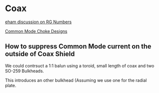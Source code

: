 # Coax

[eham discussion on RG Numbers](http://www.eham.net/ehamforum/smf/index.php?topic=96364.0)

[Common Mode Choke Designs](http://www.karinya.net/g3txq/chokes/)


## How to suppress Common Mode current on the outside of Coax Shield

We could contrsuct a 1:1 balun using a toroid, small length of coax and
two SO-259 Bulkheads.

This introduces an other bulkhead (Assuming we use one for the radial
plate.
